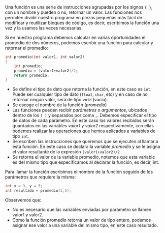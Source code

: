Una función es una serie de instrucciones agrupadas por los signos `{ }`, con un nombre y pueden o no, retornar un valor. Las funciones nos permiten dividir nuestro programa en piezas pequeñas más fácil de modificar y reutilizar bloques de código, es decir, escribimos la función una vez y la usamos las veces necesarias.

Si en nuestro programa debemos calcular en varias oportunidades el promedio de dos números, podemos escribir una función para calcular y retornar el promedio:
```c
int promedio(int valor1, int valor2)
{    
    int promedio;
    promedio = (valor1+valor2)/2;
    return promedio;
}
```
 - Se define el tipo de dato que retorna la función, en este caso es `int`. Puede ser cualquier tipo de dato (`float`, `char`, etc) y en caso de no retornar ningún valor, será de tipo `void` (vacío).
 - Se escoge el nombre de la función (*promedio*)
 - Las funciones pueden recibir *parámetros o argumentos*, ubicados dentro de los `( )` y separados por coma `,`. Debemos especificar el tipo de datos de cada parámetro. En este caso los valores recibidos serán guardados en las variables *valor1* y *valor2* respectivamente, con ellas podemos realizar las operaciones que hemos aplicados a variables de tipo `int`.
 - Se escriben las instrucciones que queremos que se ejecuten al llamar a esta función. En este caso se declara la variable *promedio* y se le asigna el valor resultante de la expresión `(valor1+valor2)/2`
 - Se retorna el valor de la variable promedio, notemos que esta variable es del mismo tipo que especificamos al declarar la función, es decir, int.

Para llamar la función escribimos el nombre de la función seguido de los parámetros que requiere la misma:
```c
int x = 3, y = 5;
int resultado = promedio(3,5);
```
Observemos que:

 - No es necesario que las variables enviadas por parámetro se llamen valor1 y valor2. 
 - Como la función promedio retorna un valor de tipo entero, podemos asignar ese valor a una variable del mismo tipo, en este caso resultado.